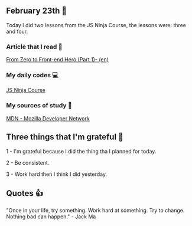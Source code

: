 ## February 23th :pushpin:

Today I did two lessons from the JS Ninja Course, the lessons were: three and four. 

### Article that I read :newspaper:

[From Zero to Front-end Hero (Part 1)- (en)](https://medium.freecodecamp.org/from-zero-to-front-end-hero-part-1-7d4f7f0bff02)

### My daily codes :computer:

[JS Ninja Course](https://github.com/matheusmazeto/curso-javascript-ninja)

### My sources of study :scroll:

[MDN - Mozilla Developer Network](https://developer.mozilla.org/pt-BR/docs/Web/JavaScript/Reference/Global_Objects/Object)

## Three things that I'm grateful :pray:

1 - I'm grateful because I did the thing tha I planned for today.

2 - Be consistent.

3 - Work hard then I think I did yesterday.

## Quotes :thumbsup:

"Once in your life, try something. Work hard at something. Try to change. Nothing bad can happen." - Jack Ma
